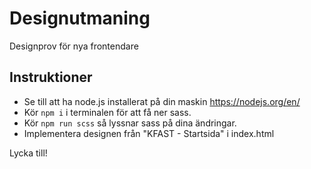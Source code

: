# Designutmaning

Designprov för nya frontendare

## Instruktioner

-   Se till att ha node.js installerat på din maskin https://nodejs.org/en/
-   Kör `npm i` i terminalen för att få ner sass.
-   Kör `npm run scss` så lyssnar sass på dina ändringar.
-   Implementera designen från "KFAST - Startsida" i index.html

Lycka till!
